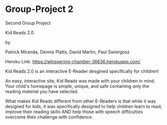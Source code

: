 # Group-Project 2

Second Group Project

Kid Reads 2.0 

by

Patrick Miranda, Dennis Platts, David Martin, Paul Swiergosz

Heroku Link: https://whispering-chamber-36636.herokuapp.com/


Kid Reads 2.0 is an interactive E-Reader desgined specifically for children! 

An easy, interactive site, Kid Reads was made with your children in mind. Your child's
homepage is simple, unique, and safe containing only the reading material you have selected.

What makes Kid Reads different from other E-Readers is that while it was designed for kids, it was specifically designed to help children learn to read, improve their reading skills AND help those with speech difficulties overcome their challenge with confidence.
